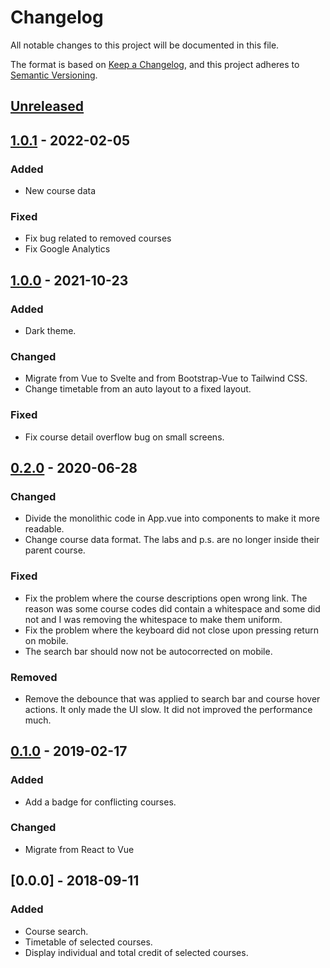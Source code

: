 # Changelog

All notable changes to this project will be documented in this file.

The format is based on [Keep a Changelog](https://keepachangelog.com/en/1.0.0/),
and this project adheres to [Semantic Versioning](https://semver.org/spec/v2.0.0.html).

## [Unreleased]

## [1.0.1] - 2022-02-05

### Added

- New course data

### Fixed

- Fix bug related to removed courses
- Fix Google Analytics

## [1.0.0] - 2021-10-23

### Added

- Dark theme. 

### Changed

- Migrate from Vue to Svelte and from Bootstrap-Vue to Tailwind CSS.
- Change timetable from an auto layout to a fixed layout.

### Fixed

- Fix course detail overflow bug on small screens.

## [0.2.0] - 2020-06-28

### Changed

- Divide the monolithic code in App.vue into components to make it more readable.
- Change course data format. The labs and p.s. are no longer inside their parent course.

### Fixed

- Fix the problem where the course descriptions open wrong link. The reason was some course codes did contain a whitespace and some did not and I was removing the whitespace to make them uniform.
- Fix the problem where the keyboard did not close upon pressing return on mobile.
- The search bar should now not be autocorrected on mobile.

### Removed

- Remove the debounce that was applied to search bar and course hover actions. It only made the UI slow. It did not improved the performance much.

## [0.1.0] - 2019-02-17

### Added

- Add a badge for conflicting courses.

### Changed

- Migrate from React to Vue

## [0.0.0] - 2018-09-11

### Added

- Course search.
- Timetable of selected courses.
- Display individual and total credit of selected courses.

[unreleased]: https://github.com/kilicbaran/boun-course-planner/compare/v1.0.0...HEAD
[1.0.1]: https://github.com/kilicbaran/boun-course-planner/compare/v1.0.0...v1.0.1
[1.0.0]: https://github.com/kilicbaran/boun-course-planner/compare/v0.2.0...v1.0.0
[0.2.0]: https://github.com/kilicbaran/boun-course-planner/compare/v0.1.0...v0.2.0
[0.1.0]: https://github.com/kilicbaran/boun-course-planner/releases/tag/v0.1.0
